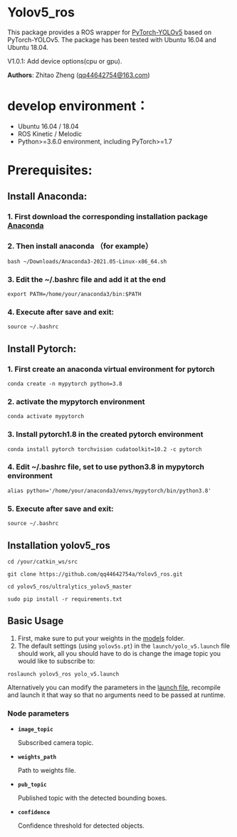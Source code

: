 # Yolov5_ros

This package provides a ROS wrapper for [PyTorch-YOLOv5](https://github.com/ultralytics/yolov5) based on PyTorch-YOLOv5. The package has been tested with Ubuntu 16.04 and Ubuntu 18.04.

V1.0.1: Add device options(cpu or gpu).

**Authors**: Zhitao Zheng (<qq44642754@163.com>)

# develop environment：
- Ubuntu 16.04 / 18.04
- ROS Kinetic / Melodic
- Python>=3.6.0 environment, including PyTorch>=1.7

# Prerequisites:

## Install Anaconda:

### 1. First download the corresponding installation package [Anaconda](https://www.anaconda.com/products/individual#linux)
### 2. Then install anaconda （for example）

```
bash ~/Downloads/Anaconda3-2021.05-Linux-x86_64.sh
```
### 3. Edit the ~/.bashrc file and add it at the end

```
export PATH=/home/your/anaconda3/bin:$PATH
```
### 4. Execute after save and exit:

```
source ~/.bashrc
```

## Install Pytorch:

### 1. First create an anaconda virtual environment for pytorch

```
conda create -n mypytorch python=3.8
```
### 2. activate the mypytorch environment

```
conda activate mypytorch
```
### 3. Install pytorch1.8 in the created pytorch environment

```
conda install pytorch torchvision cudatoolkit=10.2 -c pytorch
```
### 4. Edit ~/.bashrc file, set to use python3.8 in mypytorch environment

```
alias python='/home/your/anaconda3/envs/mypytorch/bin/python3.8'
```
### 5. Execute after save and exit:

```
source ~/.bashrc
```

## Installation yolov5_ros

```
cd /your/catkin_ws/src

git clone https://github.com/qq44642754a/Yolov5_ros.git

cd yolov5_ros/ultralytics_yolov5_master

sudo pip install -r requirements.txt
```

## Basic Usage

1. First, make sure to put your weights in the [models](https://github.com/qq44642754a/Yolov5_ros/tree/master/yolov5_ros/weights) folder. 
2.  The default settings (using `yolov5s.pt`) in the `launch/yolo_v5.launch` file should work, all you should have to do is change the image topic you would like to subscribe to:

```
roslaunch yolov5_ros yolo_v5.launch
```

  
  Alternatively you can modify the parameters in the [launch file](https://github.com/qq44642754a/Yolov5_ros/tree/master/yolov5_ros/launch/yolo_v5.launch), recompile and launch it that way so that no arguments need to be passed at runtime.

### Node parameters

* **`image_topic`** 

    Subscribed camera topic.

* **`weights_path`** 

    Path to weights file.

* **`pub_topic`** 

    Published topic with the detected bounding boxes.
    
* **`confidence`** 

    Confidence threshold for detected objects.

